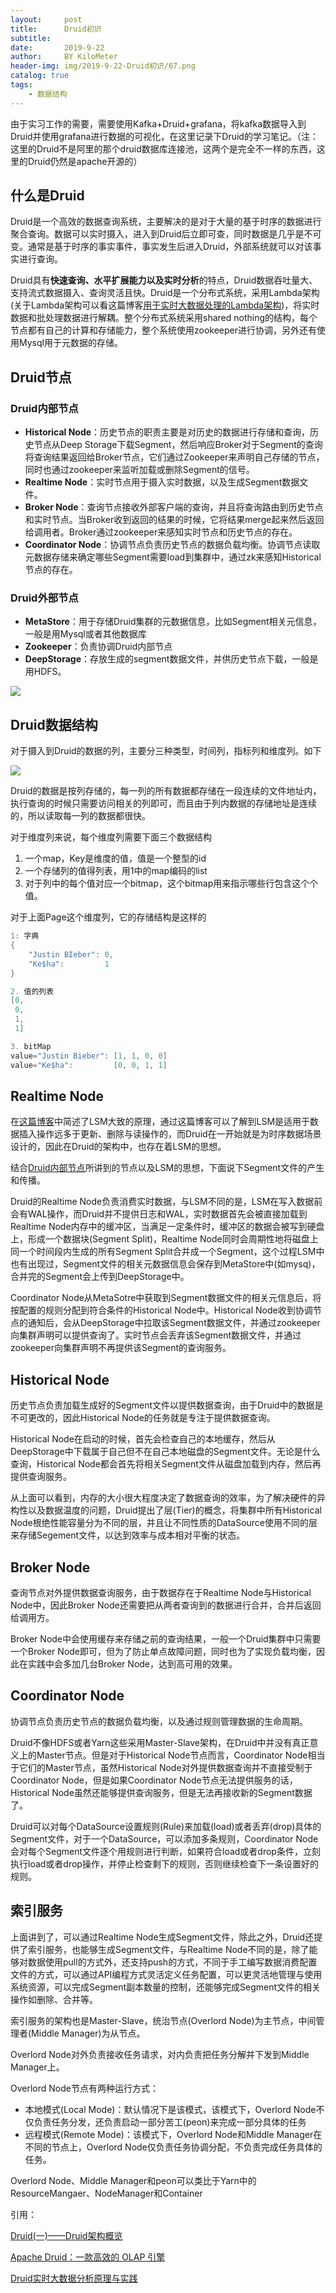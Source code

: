 ```yaml
---
layout:     post
title:      Druid初识
subtitle:   
date:       2019-9-22
author:     BY KiloMeter
header-img: img/2019-9-22-Druid初识/67.png
catalog: true
tags:
    - 数据结构
---
```

由于实习工作的需要，需要使用Kafka+Druid+grafana，将kafka数据导入到Druid并使用grafana进行数据的可视化，在这里记录下Druid的学习笔记。（注：这里的Druid不是阿里的那个druid数据库连接池，这两个是完全不一样的东西，这里的Druid仍然是apache开源的）

## 什么是Druid

Druid是一个高效的数据查询系统，主要解决的是对于大量的基于时序的数据进行聚合查询。数据可以实时摄入，进入到Druid后立即可查，同时数据是几乎是不可变。通常是基于时序的事实事件，事实发生后进入Druid，外部系统就可以对该事实进行查询。

Druid具有**快速查询、水平扩展能力以及实时分析**的特点，Druid数据吞吐量大、支持流式数据摄入、查询灵活且快。Druid是一个分布式系统，采用Lambda架构(关于Lambda架构可以看这篇博客[用于实时大数据处理的Lambda架构](https://blog.csdn.net/brucesea/article/details/45937875))，将实时数据和批处理数据进行解耦。整个分布式系统采用shared nothing的结构，每个节点都有自己的计算和存储能力，整个系统使用zookeeper进行协调，另外还有使用Mysql用于元数据的存储。

## Druid节点

### <span id="DruidInnerNode">Druid内部节点</span>

* **Historical Node**：历史节点的职责主要是对历史的数据进行存储和查询，历史节点从Deep Storage下载Segment，然后响应Broker对于Segment的查询将查询结果返回给Broker节点，它们通过Zookeeper来声明自己存储的节点，同时也通过zookeeper来监听加载或删除Segment的信号。
* **Realtime Node**：实时节点用于摄入实时数据，以及生成Segment数据文件。
* **Broker Node**：查询节点接收外部客户端的查询，并且将查询路由到历史节点和实时节点。当Broker收到返回的结果的时候，它将结果merge起来然后返回给调用者。Broker通过zookeeper来感知实时节点和历史节点的存在。
* **Coordinator Node**：协调节点负责历史节点的数据负载均衡。协调节点读取元数据存储来确定哪些Segment需要load到集群中，通过zk来感知Historical节点的存在。

### Druid外部节点

* **MetaStore**：用于存储Druid集群的元数据信息，比如Segment相关元信息，一般是用Mysql或者其他数据库
* **Zookeeper**：负责协调Druid内部节点
* **DeepStorage**：存放生成的segment数据文件，并供历史节点下载，一般是用HDFS。

![](/img/2019-9-22-Druid初识/Druid节点关系.png)





## Druid数据结构

对于摄入到Druid的数据的列，主要分三种类型，时间列，指标列和维度列。如下

![](/img/2019-9-22-Druid初识/Druid数据结构.webp)

Druid的数据是按列存储的，每一列的所有数据都存储在一段连续的文件地址内，执行查询的时候只需要访问相关的列即可，而且由于列内数据的存储地址是连续的，所以读取每一列的数据都很快。

对于维度列来说，每个维度列需要下面三个数据结构

1. 一个map，Key是维度的值，值是一个整型的id
2. 一个存储列的值得列表，用1中的map编码的list
3. 对于列中的每个值对应一个bitmap，这个bitmap用来指示哪些行包含这个个值。

对于上面Page这个维度列，它的存储结构是这样的

```csharp
1: 字典
{
    "Justin BIeber": 0,
    "Ke$ha":         1
}

2. 值的列表
[0,
 0,
 1,
 1]

3. bitMap
value="Justin Bieber": [1, 1, 0, 0]
value="Ke$ha":         [0, 0, 1, 1]
```



## Realtime Node

在[这篇博客](https://zhouyimian.github.io/2019/08/04/LSM/)中简述了LSM大致的原理，通过这篇博客可以了解到LSM是适用于数据插入操作远多于更新、删除与读操作的，而Druid在一开始就是为时序数据场景设计的，因此在Druid的架构中，也存在着LSM的思想。

结合[Druid内部节点](#DruidInnerNode)所讲到的节点以及LSM的思想，下面说下Segment文件的产生和传播。

Druid的Realtime Node负责消费实时数据，与LSM不同的是，LSM在写入数据前会有WAL操作，而Druid并不提供日志和WAL，实时数据首先会被直接加载到Realtime Node内存中的缓冲区，当满足一定条件时，缓冲区的数据会被写到硬盘上，形成一个数据块(Segment Split)，Realtime Node同时会周期性地将磁盘上同一个时间段内生成的所有Segment Split合并成一个Segment，这个过程LSM中也有出现过，Segment文件的相关元数据信息会保存到MetaStore中(如mysq)，合并完的Segment会上传到DeepStorage中。

Coordinator Node从MetaSotre中获取到Segment数据文件的相关元信息后，将按配置的规则分配到符合条件的Historical Node中。Historical Node收到协调节点的通知后，会从DeepStorage中拉取该Segment数据文件，并通过zookeeper向集群声明可以提供查询了。实时节点会丢弃该Segment数据文件，并通过zookeeper向集群声明不再提供该Segment的查询服务。

## Historical Node

历史节点负责加载生成好的Segment文件以提供数据查询，由于Druid中的数据是不可更改的，因此Historical Node的任务就是专注于提供数据查询。

Historical Node在启动的时候，首先会检查自己的本地缓存，然后从DeepStorage中下载属于自己但不在自己本地磁盘的Segment文件。无论是什么查询，Historical Node都会首先将相关Segment文件从磁盘加载到内存，然后再提供查询服务。

从上面可以看到，内存的大小很大程度决定了数据查询的效率，为了解决硬件的异构性以及数据温度的问题，Druid提出了层(Tier)的概念，将集群中所有Historical Node根绝性能容量分为不同的层，并且让不同性质的DataSource使用不同的层来存储Segement文件，以达到效率与成本相对平衡的状态。

## Broker Node

查询节点对外提供数据查询服务，由于数据存在于Realtime Node与Historical Node中，因此Broker Node还需要把从两者查询到的数据进行合并，合并后返回给调用方。

Broker Node中会使用缓存来存储之前的查询结果，一般一个Druid集群中只需要一个Broker Node即可，但为了防止单点故障问题，同时也为了实现负载均衡，因此在实践中会多加几台Broker Node，达到高可用的效果。

## Coordinator Node

协调节点负责历史节点的数据负载均衡，以及通过规则管理数据的生命周期。

Druid不像HDFS或者Yarn这些采用Master-Slave架构，在Druid中并没有真正意义上的Master节点。但是对于Historical Node节点而言，Coordinator Node相当于它们的Master节点，虽然Historical Node对外提供数据查询并不直接受制于Coordinator Node，但是如果Coordinator Node节点无法提供服务的话，Historical Node虽然还能够提供查询服务，但是无法再接收新的Segment数据了。

Druid可以对每个DataSource设置规则(Rule)来加载(load)或者丢弃(drop)具体的Segment文件，对于一个DataSource，可以添加多条规则，Coordinator Node会对每个Segment文件逐个用规则进行判断，如果符合load或者drop条件，立刻执行load或者drop操作，并停止检查剩下的规则，否则继续检查下一条设置好的规则。

## 索引服务

上面讲到了，可以通过Realtime Node生成Segment文件，除此之外，Druid还提供了索引服务，也能够生成Segment文件，与Realtime Node不同的是，除了能够对数据使用pull的方式外，还支持push的方式，不同于手工编写数据消费配置文件的方式，可以通过API编程方式灵活定义任务配置，可以更灵活地管理与使用系统资源，可以完成Segment副本数量的控制，还能够完成Segment文件的相关操作如删除、合并等。

索引服务的架构也是Master-Slave，统治节点(Overlord Node)为主节点，中间管理者(Middle Manager)为从节点。

Overlord Node对外负责接收任务请求，对内负责把任务分解并下发到Middle Manager上。

Overlord Node节点有两种运行方式：

* 本地模式(Local Mode)：默认情况下是该模式，该模式下，Overlord Node不仅负责任务分发，还负责启动一部分苦工(peon)来完成一部分具体的任务
* 远程模式(Remote Mode)：该模式下，Overlord Node和Middle Manager在不同的节点上，Overlord Node仅负责任务协调分配，不负责完成任务具体的任务。

Overlord Node、Middle Manager和peon可以类比于Yarn中的ResourceMangaer、NodeManager和Container



引用：

[Druid(一)——Druid架构概览](https://www.jianshu.com/p/852bb8cfed6b)

[Apache Druid：一款高效的 OLAP 引擎](https://yuzhouwan.com/posts/5845/)

[Druid实时大数据分析原理与实践](https://book.douban.com/subject/26954670/)

